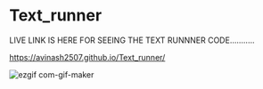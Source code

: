 # Text_runner

LIVE LINK IS HERE FOR SEEING THE TEXT RUNNNER CODE...........

https://avinash2507.github.io/Text_runner/




![ezgif com-gif-maker](https://user-images.githubusercontent.com/93754695/185198987-4af7b41e-a201-4080-a69f-9abaeb6c6cb8.gif)
